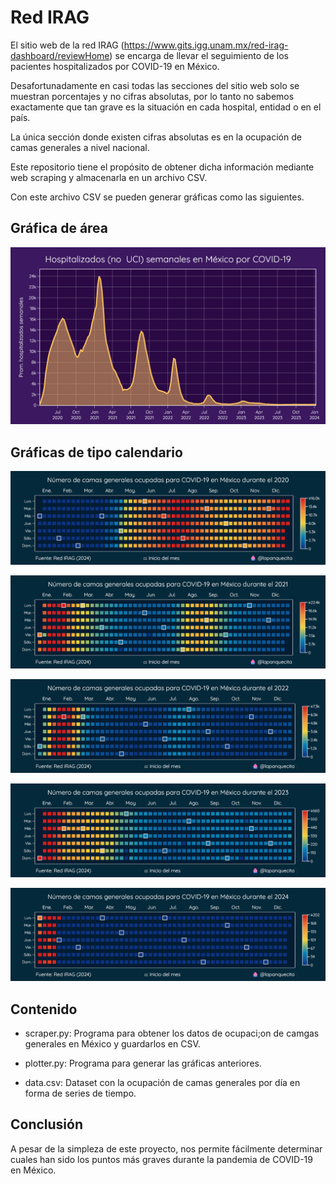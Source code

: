 # Red IRAG

El sitio web de la red IRAG (https://www.gits.igg.unam.mx/red-irag-dashboard/reviewHome) se encarga de llevar el seguimiento de los pacientes hospitalizados por COVID-19 en México.

Desafortunadamente en casi todas las secciones del sitio web solo se muestran porcentajes y no cifras absolutas, por lo tanto no sabemos exactamente que tan grave es la situación en cada hospital, entidad o en el país.

La única sección donde existen cifras absolutas es en la ocupación de camas generales a nivel nacional.

Este repositorio tiene el propósito de obtener dicha información mediante web scraping y almacenarla en un archivo CSV.

Con este archivo CSV se pueden generar gráficas como las siguientes.

## Gráfica de área

![Imagen 1](./imgs/1.png)

## Gráficas de tipo calendario

![Imagen 2020](./imgs/2020.png)

![Imagen 2021](./imgs/2021.png)

![Imagen 2022](./imgs/2022.png)

![Imagen 2023](./imgs/2023.png)

![Imagen 2024](./imgs/2024.png)

## Contenido

* scraper.py: Programa para obtener los datos de ocupaci;on de camgas generales en México y guardarlos en CSV.

* plotter.py: Programa para generar las gráficas anteriores.

* data.csv: Dataset con la ocupación de camas generales por día en forma de series de tiempo.

## Conclusión

A pesar de la simpleza de este proyecto, nos permite fácilmente determinar cuales han sido los puntos más graves durante la pandemia de COVID-19 en México.
